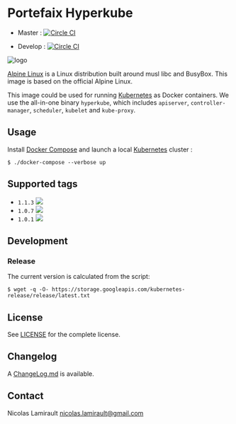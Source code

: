 # Portefaix Hyperkube

* Master :
[![Circle CI](https://circleci.com/gh/portefaix/hyperkube/tree/master.svg?style=svg)](https://circleci.com/gh/portefaix/hyperkube/tree/master)

* Develop :
[![Circle CI](https://circleci.com/gh/portefaix/hyperkube/tree/develop.svg?style=svg)](https://circleci.com/gh/portefaix/hyperkube/tree/develop)

![logo](https://pkgs.alpinelinux.org/assets/alpinelinux-logo.svg)

[Alpine Linux][] is a Linux distribution built around musl libc and BusyBox.
This image is based on the official Alpine Linux.

This image could be used for running [Kubernetes][] as Docker containers.
We use the all-in-one binary `hyperkube`, which includes `apiserver`, `controller-manager`, `scheduler`, `kubelet` and `kube-proxy`.

## Usage

Install [Docker Compose][] and launch a local [Kubernetes][] cluster :

    $ ./docker-compose --verbose up

## Supported tags

- `1.1.3` [![](https://badge.imagelayers.io/portefaix/hyperkube:1.1.3.svg)](https://imagelayers.io/?images=portefaix/hyperkube:1.1.3 'imagelayers.io')
- `1.0.7` [![](https://badge.imagelayers.io/portefaix/hyperkube:1.0.7.svg)](https://imagelayers.io/?images=portefaix/hyperkube:1.0.7 'imagelayers.io')
- `1.0.1` [![](https://badge.imagelayers.io/portefaix/hyperkube:1.0.1.svg)](https://imagelayers.io/?images=portefaix/hyperkube:1.0.1 'imagelayers.io')


## Development

### Release

The current version is calculated from the script:

    $ wget -q -O- https://storage.googleapis.com/kubernetes-release/release/latest.txt


## License

See [LICENSE](LICENSE) for the complete license.


## Changelog

A [ChangeLog.md](ChangeLog.md) is available.


## Contact

Nicolas Lamirault <nicolas.lamirault@gmail.com>


[Alpine Linux]: http://www.alpinelinux.org

[Kubernetes]: https://github.com/kubernetes/kubernetes
[Docker Compose]: https://github.com/docker/compose
